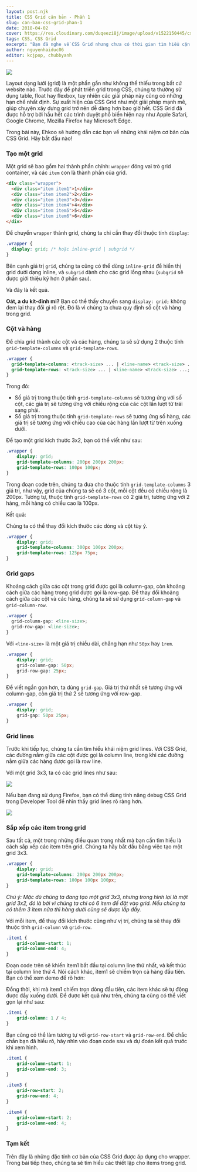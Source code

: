 ```yaml
---
layout: post.njk
title: CSS Grid căn bản - Phần 1
slug: can-ban-css-grid-phan-1
date: 2018-04-02
cover: https://res.cloudinary.com/duqeezi8j/image/upload/v1522150445/cssgrid.025372ef_dcvvub.png
tags: CSS, CSS Grid
excerpt: "Bạn đã nghe về CSS Grid nhưng chưa có thời gian tìm hiểu cặn kẽ? Không sao, Ehkoo sẽ giúp bạn tìm hiểu những tính năng vượt trội của CSS Grid trong việc xây dựng layout."
author: nguyenhaiduc06
editor: kcjpop, chubbyanh
---
```

![](https://res.cloudinary.com/duqeezi8j/image/upload/v1522150445/cssgrid.025372ef_dcvvub.png)

Layout dạng lưới (grid) là một phần gần như không thể thiếu trong bất cứ website nào. Trước đây để phát triển grid trong CSS, chúng ta thường sử dụng table, float hay flexbox, tuy nhiên các giải pháp này cũng có những hạn chế nhất định. Sự xuất hiện của CSS Grid như một giải pháp mạnh mẽ, giúp chuyện xây dựng grid trở nên dễ dàng hơn bao giờ hết. CSS Grid đã được hỗ trợ bởi hầu hết các trình duyệt phổ biến hiện nay như Apple Safari, Google Chrome, Mozilla Firefox hay Microsoft Edge.

Trong bài này, Ehkoo sẽ hướng dẫn các bạn về những khái niệm cơ bản của CSS Grid. Hãy bắt đầu nào!

### Tạo một grid

Một grid sẽ bao gồm hai thành phần chính: `wrapper` đóng vai trò grid container, và các `item` con là thành phần của grid.

```html
<div class="wrapper">
  <div class="item item1">1</div>
  <div class="item item2">2</div>
  <div class="item item3">3</div>
  <div class="item item4">4</div>
  <div class="item item5">5</div>
  <div class="item item6">6</div>
</div>
```

Để chuyển `wrapper` thành grid, chúng ta chỉ cần thay đổi thuộc tính `display`:

```css
.wrapper {
  display: grid; /* hoặc inline-grid | subgrid */
}
```

Bên cạnh giá trị `grid`, chúng ta cũng có thể dùng `inline-grid` để hiển thị grid dưới dạng inline,  và `subgrid` dành cho các grid lồng nhau (`subgrid` sẽ được giới thiệu kỹ hơn ở phần sau).

Và đây là kết quả.
<script async src="//jsfiddle.net/tv2r4ead/6/embed/result,html,css/"></script>

**Oát, a du kít-đinh mi?**
Bạn có thể thấy chuyển sang `display: grid;` không đem lại thay đổi gì rõ rệt. Đó là vì chúng ta chưa quy định số cột và hàng trong grid.

### Cột và hàng

Để chia grid thành các cột và các hàng, chúng ta sẽ sử dụng 2 thuộc tính `grid-template-columns` và `grid-template-rows`.

```css
.wrapper {
  grid-template-columns: <track-size> ... | <line-name> <track-size> ...;
  grid-template-rows: <track-size> ... | <line-name> <track-size> ...;
}
```

Trong đó:

* Số giá trị trong thuộc tính `grid-template-columns` sẽ tương ứng với số cột, các giá trị sẽ tương ứng với chiều rộng của các cột lần lượt từ trái sang phải.
* Số giá trị trong thuộc tính `grid-template-rows` sẽ tương ứng số hàng, các giá trị sẽ tương ứng  với chiều cao của các hàng lần lượt từ trên xuống dưới.

Để tạo một grid kích thước 3x2, bạn có thể viết như sau:

```css
.wrapper {
    display: grid;
    grid-template-columns: 200px 200px 200px;
    grid-template-rows: 100px 100px;
}
```

Trong đoạn code trên, chúng ta đưa cho thuộc tính `grid-template-columns` 3 giá trị, như vậy, grid của chúng ta sẽ có 3 cột, mỗi cột đều có chiều rộng là 200px. Tương tự, thuộc tính `grid-template-rows` có 2 giá trị, tương ứng với 2 hàng, mỗi hàng có chiều cao là 100px.

Kết quả:

<script async src="//jsfiddle.net/tv2r4ead/10/embed/result,html,css/"></script>

Chúng ta có thể thay đổi kích thước các dòng và cột tùy ý.

```css
.wrapper {
    display: grid;
    grid-template-columns: 300px 100px 200px;
    grid-template-rows: 125px 75px;
}
```

<script async src="//jsfiddle.net/tv2r4ead/11/embed/result,html,css/"></script>

### Grid gaps

Khoảng cách giữa các cột trong grid được gọi là column-gap, còn khoảng cách giữa các hàng trong grid được gọi là row-gap.
Để thay đổi khoảng cách giữa các cột và các hàng, chúng ta sẽ sử dụng `grid-column-gap` và `grid-column-row`.

```css
.wrapper {
  grid-column-gap: <line-size>;
  grid-row-gap: <line-size>;
}
```

Với `<line-size>` là một giá trị chiều dài, chẳng hạn như `50px` hay `1rem`.

```css
.wrapper {
    display: grid;
    grid-column-gap: 50px;
    grid-row-gap: 25px;
}
```

Để viết ngắn gọn hơn, ta dùng `grid-gap`. Giá trị thứ nhất sẽ tương ứng với column-gap, còn giá trị thứ 2 sẽ tương ứng với row-gap.

```css
.wrapper {
    display: grid;
    grid-gap: 50px 25px;
}
```

<script async src="//jsfiddle.net/tv2r4ead/12/embed/result,html,css/"></script>

### Grid lines

Trước khi tiếp tục, chúng ta cần tìm hiểu khái niệm grid lines. Với CSS Grid, các đường nằm giữa các cột được gọi là column line, trong khi các đường nằm giữa các hàng được gọi là row line.

Với một grid 3x3, ta có các grid lines như sau:

![](https://res.cloudinary.com/duqeezi8j/image/upload/v1522576022/i3yuE1s_snye0v.jpg)

Nếu bạn đang sử dụng Firefox, bạn có thể dùng tính năng debug CSS Grid trong Developer Tool để nhìn thấy grid lines rõ ràng hơn.

![](https://res.cloudinary.com/duqeezi8j/image/upload/v1522579953/debugger_zjreqh.png)

### Sắp xếp các item trong grid

Sau tất cả, một trong những điều quan trọng nhất mà bạn cần tìm hiểu là cách sắp xếp các item trên grid. Chúng ta hãy bắt đầu bằng việc tạo một grid 3x3.

```css
.wrapper {
    display: grid;
    grid-template-columns: 200px 200px 200px;
    grid-template-rows: 100px 100px 100px;
}
```

<script async src="//jsfiddle.net/tv2r4ead/14/embed/result,html,css/"></script>

*Chú ý: Mặc dù chúng ta đang tạo một grid 3x3, nhưng trong hình lại là một grid 3x2, đó là bởi vì chúng ta chỉ có 6 item để đặt vào grid. Nếu chúng ta có thêm 3 item nữa thì hàng dưới cùng sẽ được lấp đầy.*

Với mỗi item, để thay đổi kích thước cũng như vị trí, chúng ta sẽ thay đổi thuộc tính `grid-column` và `grid-row`.

```css
.item1 {
    grid-column-start: 1;
    grid-column-end: 4;
}
```

Đoạn code trên sẽ khiến item1 bắt đầu tại column line thứ nhất, và kết thúc tại column line thứ 4. Nói cách khác, item1 sẽ chiếm trọn cả hàng đầu tiên. Bạn có thể xem demo để rõ hơn:

<script async src="//jsfiddle.net/tv2r4ead/15/embed/result,html,css/"></script>

Đồng thời, khi mà item1 chiếm trọn dòng đầu tiên, các item khác sẽ tự động được đẩy xuống dưới. Để được kết quả như trên, chúng ta cũng có thể viết gọn lại như sau:

```css
.item1 {
    grid-column: 1 / 4;
}
```

Bạn cũng có thể làm tương tự với `grid-row-start` và `grid-row-end`.
Để chắc chắn bạn đã hiểu rõ, hãy nhìn vào đoạn code sau và dự đoán kết quả trước khi xem hình.

```css
.item1 {
    grid-column-start: 1;
    grid-column-end: 3;
}

.item3 {
    grid-row-start: 2;
    grid-row-end: 4;
}

.item4 {
    grid-column-start: 2;
    grid-column-end: 4;
}
```

<script async src="//jsfiddle.net/tv2r4ead/17/embed/result,html,css/"></script>

### Tạm kết

Trên đây là những đặc tính cơ bản của CSS Grid được áp dụng cho wrapper. Trong bài tiếp theo, chúng ta sẽ tìm hiểu các thiết lập cho items trong grid.
